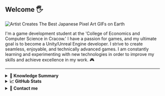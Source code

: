 ## Welcome 🖐
![Artist Creates The Best Japanese Pixel Art GIFs on Earth](https://github.com/Enzoolino/Enzoolino/assets/31781455/d4352994-0db1-4772-90b7-29d521e94b91)

<p>I'm a game development student at the 'College of Economics and Computer Science in Cracow.' I have a passion for games, and my ultimate goal is to become a Unity/Unreal Engine developer. I strive to create seamless, enjoyable, and technically advanced games. I am constantly learning and experimenting with new technologies in order to improve my skills and achieve excellence in my work. 🎮</p>

---

<details>
<summary><b>📖 Knowledge Summary</b></summary>
  
### 🔭 Currently coding in:
![C#](https://img.shields.io/badge/C%23-%23239120.svg?style=for-the-badge&logo=csharp&logoColor=white)
![Lua](https://img.shields.io/badge/Lua-darkblue?style=for-the-badge&logo=lua&logoColor=white)
![XAML](https://img.shields.io/badge/Xaml-%230072C6?style=for-the-badge&logo=xaml&logoColor=white)
![Microsoft SQL Server](https://img.shields.io/badge/Microsoft%20SQL%20Server-%23CC2927?style=for-the-badge&logo=microsoft%20sql%20server&logoColor=white)

### 🌱 Currently learning:

![C++](https://img.shields.io/badge/C++-yellow?style=for-the-badge&logo=c%2B%2B&logoColor=white)
![Unreal Engine](https://img.shields.io/badge/Unreal%20Engine-%23313131?style=for-the-badge&logo=unreal%20engine&logoColor=white)
![Unity](https://img.shields.io/badge/Unity-%23000000?style=for-the-badge&logo=unity&logoColor=white)

### 🔧 Tools:
![Git](https://img.shields.io/badge/git-%23F05033.svg?style=for-the-badge&logo=git&logoColor=white)
![GitHub](https://img.shields.io/badge/github-%23121011.svg?style=for-the-badge&logo=github&logoColor=white)
![Visual Studio Code](https://img.shields.io/badge/Visual%20Studio%20Code-0078d7.svg?style=for-the-badge&logo=visual-studio-code&logoColor=white)
![Rider](https://img.shields.io/badge/Rider-000000.svg?style=for-the-badge&logo=Rider&logoColor=white&color=black&labelColor=crimson)
![Krita](https://img.shields.io/badge/Krita-%23E85D04?style=for-the-badge&logo=krita&logoColor=white)
![Blender](https://img.shields.io/badge/Blender-%23F5792A?style=for-the-badge&logo=blender&logoColor=white)
![Adobe Photoshop](https://img.shields.io/badge/adobe%20photoshop-%2331A8FF.svg?style=for-the-badge&logo=adobe%20photoshop&logoColor=white)
![Figma](https://img.shields.io/badge/figma-%23F24E1E.svg?style=for-the-badge&logo=figma&logoColor=white)
![Canva](https://img.shields.io/badge/Canva-%2300C4CC.svg?style=for-the-badge&logo=Canva&logoColor=white)


</details>

<details>
  <summary><b>📈 GitHub Stats </b></summary>
  <br />
  
  ![GitHub stats](https://github-readme-stats.vercel.app/api?username=Enzoolino&show_icons=true&theme=transparent)
  
</details>

<details>
  <summary><b>📧 Contact me</b></summary>
  <br />
  <ul>
    <li><strong>E-mail: </strong><code>krzysiekwronapl@wp.pl</code></li>
    <li><strong>LinkedIn: </strong><a href="https://www.linkedin.com/in/krzysztof-wrona-4569771a7/"> Krzysztof Wrona</a></li>
  </ul>
</details>
<!--


- 🔭 I’m currently working on ...
- 🌱 I’m currently learning ...
- 👯 I’m looking to collaborate on ...
- 🤔 I’m looking for help with ...
- 💬 Ask me about ...
- 📫 How to reach me: ...
- 😄 Pronouns: ...
- ⚡ Fun fact: ...
-->
